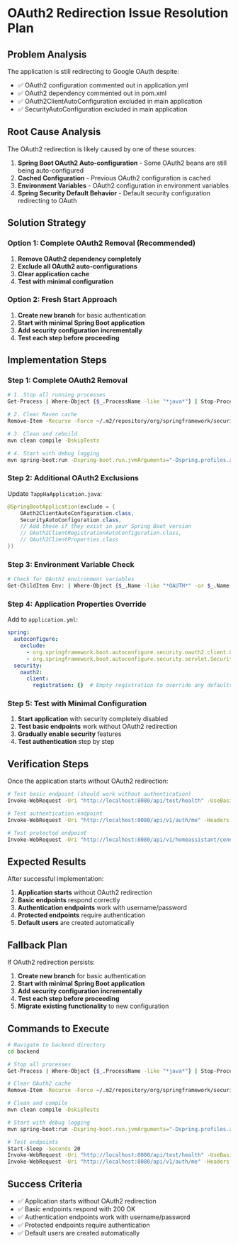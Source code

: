 # OAuth2 Redirection Issue Resolution Plan

## Problem Analysis

The application is still redirecting to Google OAuth despite:
- ✅ OAuth2 configuration commented out in application.yml
- ✅ OAuth2 dependency commented out in pom.xml
- ✅ OAuth2ClientAutoConfiguration excluded in main application
- ✅ SecurityAutoConfiguration excluded in main application

## Root Cause Analysis

The OAuth2 redirection is likely caused by one of these sources:

1. **Spring Boot OAuth2 Auto-configuration** - Some OAuth2 beans are still being auto-configured
2. **Cached Configuration** - Previous OAuth2 configuration is cached
3. **Environment Variables** - OAuth2 configuration in environment variables
4. **Spring Security Default Behavior** - Default security configuration redirecting to OAuth

## Solution Strategy

### Option 1: Complete OAuth2 Removal (Recommended)

1. **Remove OAuth2 dependency completely**
2. **Exclude all OAuth2 auto-configurations**
3. **Clear application cache**
4. **Test with minimal configuration**

### Option 2: Fresh Start Approach

1. **Create new branch** for basic authentication
2. **Start with minimal Spring Boot application**
3. **Add security configuration incrementally**
4. **Test each step before proceeding**

## Implementation Steps

### Step 1: Complete OAuth2 Removal

```bash
# 1. Stop all running processes
Get-Process | Where-Object {$_.ProcessName -like "*java*"} | Stop-Process -Force

# 2. Clear Maven cache
Remove-Item -Recurse -Force ~/.m2/repository/org/springframework/security/spring-security-oauth2-client -ErrorAction SilentlyContinue

# 3. Clean and rebuild
mvn clean compile -DskipTests

# 4. Start with debug logging
mvn spring-boot:run -Dspring-boot.run.jvmArguments="-Dspring.profiles.active=dev -Dlogging.level.org.springframework.security=DEBUG -Dlogging.level.org.springframework.boot.autoconfigure=DEBUG"
```

### Step 2: Additional OAuth2 Exclusions

Update `TappHaApplication.java`:

```java
@SpringBootApplication(exclude = {
    OAuth2ClientAutoConfiguration.class,
    SecurityAutoConfiguration.class,
    // Add these if they exist in your Spring Boot version
    // OAuth2ClientRegistrationAutoConfiguration.class,
    // OAuth2ClientProperties.class
})
```

### Step 3: Environment Variable Check

```bash
# Check for OAuth2 environment variables
Get-ChildItem Env: | Where-Object {$_.Name -like "*OAUTH*" -or $_.Name -like "*GOOGLE*" -or $_.Name -like "*CLIENT*"}
```

### Step 4: Application Properties Override

Add to `application.yml`:

```yaml
spring:
  autoconfigure:
    exclude:
      - org.springframework.boot.autoconfigure.security.oauth2.client.OAuth2ClientAutoConfiguration
      - org.springframework.boot.autoconfigure.security.servlet.SecurityAutoConfiguration
  security:
    oauth2:
      client:
        registration: {}  # Empty registration to override any defaults
```

### Step 5: Test with Minimal Configuration

1. **Start application** with security completely disabled
2. **Test basic endpoints** work without OAuth2 redirection
3. **Gradually enable security** features
4. **Test authentication** step by step

## Verification Steps

Once the application starts without OAuth2 redirection:

```bash
# Test basic endpoint (should work without authentication)
Invoke-WebRequest -Uri "http://localhost:8080/api/test/health" -UseBasicParsing

# Test authentication endpoint
Invoke-WebRequest -Uri "http://localhost:8080/api/v1/auth/me" -Headers @{Authorization="Basic YWRtaW46YWRtaW4xMjM="}

# Test protected endpoint
Invoke-WebRequest -Uri "http://localhost:8080/api/v1/homeassistant/connections" -Headers @{Authorization="Basic YWRtaW46YWRtaW4xMjM="}
```

## Expected Results

After successful implementation:

1. **Application starts** without OAuth2 redirection
2. **Basic endpoints** respond correctly
3. **Authentication endpoints** work with username/password
4. **Protected endpoints** require authentication
5. **Default users** are created automatically

## Fallback Plan

If OAuth2 redirection persists:

1. **Create new branch** for basic authentication
2. **Start with minimal Spring Boot application**
3. **Add security configuration incrementally**
4. **Test each step before proceeding**
5. **Migrate existing functionality** to new configuration

## Commands to Execute

```bash
# Navigate to backend directory
cd backend

# Stop all processes
Get-Process | Where-Object {$_.ProcessName -like "*java*"} | Stop-Process -Force

# Clear OAuth2 cache
Remove-Item -Recurse -Force ~/.m2/repository/org/springframework/security/spring-security-oauth2-client -ErrorAction SilentlyContinue

# Clean and compile
mvn clean compile -DskipTests

# Start with debug logging
mvn spring-boot:run -Dspring-boot.run.jvmArguments="-Dspring.profiles.active=dev -Dlogging.level.org.springframework.security=DEBUG -Dlogging.level.org.springframework.boot.autoconfigure=DEBUG"

# Test endpoints
Start-Sleep -Seconds 20
Invoke-WebRequest -Uri "http://localhost:8080/api/test/health" -UseBasicParsing
Invoke-WebRequest -Uri "http://localhost:8080/api/v1/auth/me" -Headers @{Authorization="Basic YWRtaW46YWRtaW4xMjM="}
```

## Success Criteria

- ✅ Application starts without OAuth2 redirection
- ✅ Basic endpoints respond with 200 OK
- ✅ Authentication endpoints work with username/password
- ✅ Protected endpoints require authentication
- ✅ Default users are created automatically

